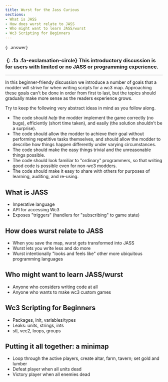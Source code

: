 ```yaml
---
title: Wurst for the Jass Curious
sections:
- What is JASS
- How does wurst relate to JASS
- Who might want to learn JASS/wurst
- Wc3 Scripting for Beginners
---
```


{: .answer}
### *&nbsp;*{: .fa .fa-exclamation-circle} This introductory discussion is for users with limited or no JASS or programming experience.

------

In this beginner-friendy discussion we introduce a number of goals that a modder will strive for when writing scripts for a wc3 map.
Approaching these goals can't be done in order from first to last, but the topics should gradually make more sense as the readers experience grows.

Try to keep the following very abstract ideas in mind as you follow along.

* The code should *help* the modder implement the game correctly (no bugs), efficiently (short time taken), and easily (the solution shouldn't be a surprise).
* The code should allow the modder to achieve their goal without performing repetitive tasks themselves, and should allow the modder to describe how things happen differently under varying circumstances.
* The code should make the easy things trivial and the unreasonable things possible.
* The code should look familiar to "ordinary" programmers, so that writing good code is possible even for non-wc3 modders.
* The code should make it easy to share with others for purposes of learning, auditing, and re-using.

## What is JASS

* Imperative language
* API for accessing Wc3
* Exposes "triggers" (handlers for "subscribing" to game state)

## How does wurst relate to JASS

* When you save the map, wurst gets transformed into JASS
* Wurst lets you write less and do more
* Wurst intentionally "looks and feels like" other more ubiquitous programming languages

## Who might want to learn JASS/wurst

* Anyone who considers writing code at all
* Anyone who wants to make wc3 custom games

## Wc3 Scripting for Beginners

* Packages, init, variables/types
* Leaks: units, strings, ints
* stl, vec2, loops, groups

## Putting it all together: a minimap

* Loop through the active players, create altar, farm, tavern; set gold and lumber
* Defeat player when all units dead
* Victory player when all enemies dead
